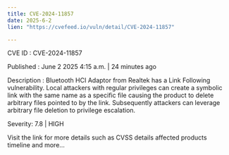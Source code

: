 ```yaml
---
title: CVE-2024-11857
date: 2025-6-2
lien: "https://cvefeed.io/vuln/detail/CVE-2024-11857"

---
```


CVE ID : CVE-2024-11857

Published :  June 2
2025
4:15 a.m. | 24 minutes ago

Description : Bluetooth HCI Adaptor from Realtek has a Link Following vulnerability. Local attackers with regular privileges can create a symbolic link with the same name as a specific file
causing the product to delete arbitrary files pointed to by the link. Subsequently
attackers can leverage arbitrary file deletion to privilege escalation.

Severity: 7.8 | HIGH

Visit the link for more details
such as CVSS details
affected products
timeline
and more...
